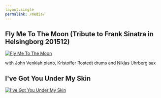 ```yaml
---
layout:single
permalink: /media/
---
```


## Fly Me To The Moon (Tribute to Frank Sinatra in Helsingborg 201512)
[![Fly Me To The Moon](http://img.youtube.com/vi/zcx--mUSjOA/0.jpg)](https://youtu.be/zcx--mUSjOA "Fly Me To The Moon") 



with John Venkiah piano, Kristoffer Rostedt drums and Niklas Uhrberg sax


## I've Got You Under My Skin
[![I've Got You Under My Skin](http://img.youtube.com/vi/ViZsfDUgHsc/0.jpg)](https://youtu.be/ViZsfDUgHsc "I've Got You Under My Skin") 

